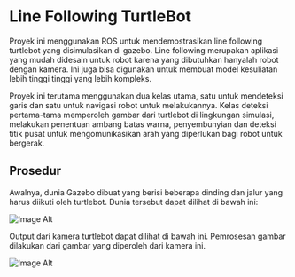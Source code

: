 # Line Following TurtleBot
<p>Proyek ini menggunakan ROS untuk mendemostrasikan line following turtlebot yang disimulasikan di gazebo. Line following merupakan aplikasi yang mudah didesain untuk robot karena yang dibutuhkan hanyalah robot dengan kamera. Ini juga bisa digunakan untuk membuat model kesuliatan lebih tinggi tinggi yang lebih kompleks.</p>
<p>Proyek ini terutama menggunakan dua kelas utama, satu untuk mendeteksi garis dan satu untuk navigasi robot untuk melakukannya. Kelas deteksi pertama-tama memperoleh gambar dari turtlebot di lingkungan simulasi, melakukan penentuan ambang batas warna, penyembunyian dan deteksi titik pusat untuk mengomunikasikan arah yang diperlukan bagi robot untuk bergerak.</p>

<h2>Prosedur</h2>
<p>Awalnya, dunia Gazebo dibuat yang berisi beberapa dinding dan jalur yang harus diikuti oleh turtlebot. Dunia tersebut dapat dilihat di bawah ini:</p>

![Image Alt](https://github.com/nay185/nays/blob/f66a519d71230b168e9d132336400821d9743457/Projek%201.png)

<p>Output dari kamera turtlebot dapat dilihat di bawah ini. Pemrosesan gambar dilakukan dari gambar yang diperoleh dari kamera ini.</p>

![Image Alt](https://github.com/nay185/nays/blob/c60de7020346e6db4b275714198fb8a0596d80a9/view.png)
